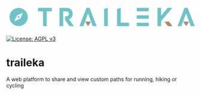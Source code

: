 ![Traileka full logo](branding/traileka_full.svg)

[![License: AGPL v3](https://img.shields.io/badge/License-AGPL_v3-blue.svg)](https://www.gnu.org/licenses/agpl-3.0)

# traileka
A web platform to share and view custom paths for running, hiking or cycling
